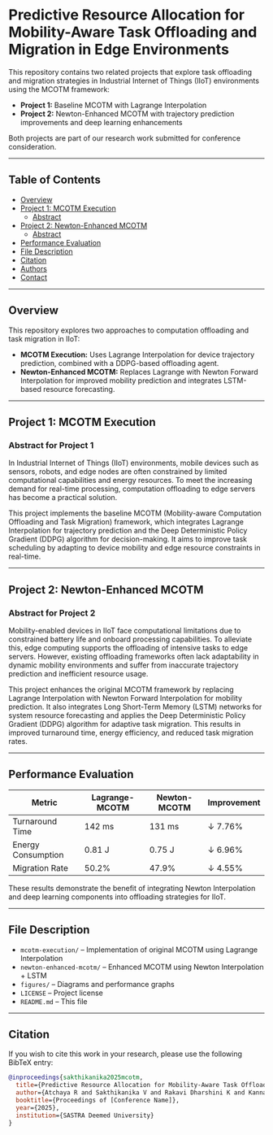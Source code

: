 # Predictive Resource Allocation for Mobility-Aware Task Offloading and Migration in Edge Environments

This repository contains two related projects that explore task offloading and migration strategies in Industrial Internet of Things (IIoT) environments using the MCOTM framework:

- **Project 1:** Baseline MCOTM with Lagrange Interpolation  
- **Project 2:** Newton-Enhanced MCOTM with trajectory prediction improvements and deep learning enhancements

Both projects are part of our research work submitted for conference consideration.

---

## Table of Contents

- [Overview](#overview)
- [Project 1: MCOTM Execution](#project-1-mcotm-execution)
  - [Abstract](#abstract-for-project-1)
- [Project 2: Newton-Enhanced MCOTM](#project-2-newton-enhanced-mcotm)
  - [Abstract](#abstract-for-project-2)
- [Performance Evaluation](#performance-evaluation)
- [File Description](#file-description)
- [Citation](#citation)
- [Authors](#authors)
- [Contact](#contact)

---

## Overview

This repository explores two approaches to computation offloading and task migration in IIoT:

- **MCOTM Execution:** Uses Lagrange Interpolation for device trajectory prediction, combined with a DDPG-based offloading agent.
- **Newton-Enhanced MCOTM:** Replaces Lagrange with Newton Forward Interpolation for improved mobility prediction and integrates LSTM-based resource forecasting.

---

## Project 1: MCOTM Execution

### Abstract for Project 1

In Industrial Internet of Things (IIoT) environments, mobile devices such as sensors, robots, and edge nodes are often constrained by limited computational capabilities and energy resources. To meet the increasing demand for real-time processing, computation offloading to edge servers has become a practical solution.

This project implements the baseline MCOTM (Mobility-aware Computation Offloading and Task Migration) framework, which integrates Lagrange Interpolation for trajectory prediction and the Deep Deterministic Policy Gradient (DDPG) algorithm for decision-making. It aims to improve task scheduling by adapting to device mobility and edge resource constraints in real-time.

---

## Project 2: Newton-Enhanced MCOTM

### Abstract for Project 2

Mobility-enabled devices in IIoT face computational limitations due to constrained battery life and onboard processing capabilities. To alleviate this, edge computing supports the offloading of intensive tasks to edge servers. However, existing offloading frameworks often lack adaptability in dynamic mobility environments and suffer from inaccurate trajectory prediction and inefficient resource usage.

This project enhances the original MCOTM framework by replacing Lagrange Interpolation with Newton Forward Interpolation for mobility prediction. It also integrates Long Short-Term Memory (LSTM) networks for system resource forecasting and applies the Deep Deterministic Policy Gradient (DDPG) algorithm for adaptive task migration. This results in improved turnaround time, energy efficiency, and reduced task migration rates.

---

## Performance Evaluation

| Metric              | Lagrange-MCOTM | Newton-MCOTM | Improvement |
|---------------------|----------------|--------------|-------------|
| Turnaround Time     | 142 ms         | 131 ms       | ↓ 7.76%     |
| Energy Consumption  | 0.81 J         | 0.75 J       | ↓ 6.96%     |
| Migration Rate      | 50.2%          | 47.9%        | ↓ 4.55%     |

These results demonstrate the benefit of integrating Newton Interpolation and deep learning components into offloading strategies for IIoT.

---

## File Description

- `mcotm-execution/` – Implementation of original MCOTM using Lagrange Interpolation
- `newton-enhanced-mcotm/` – Enhanced MCOTM using Newton Interpolation + LSTM
- `figures/` – Diagrams and performance graphs
- `LICENSE` – Project license
- `README.md` – This file

---

## Citation

If you wish to cite this work in your research, please use the following BibTeX entry:

```bibtex
@inproceedings{sakthikanika2025mcotm,
  title={Predictive Resource Allocation for Mobility-Aware Task Offloading and Migration in Edge Environments},
  author={Atchaya R and Sakthikanika V and Rakavi Dharshini K and Kannan K and Ezhilarasie R},
  booktitle={Proceedings of [Conference Name]},
  year={2025},
  institution={SASTRA Deemed University}
}
